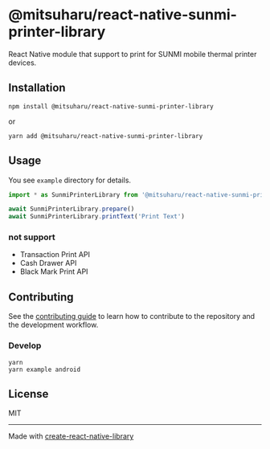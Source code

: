 # @mitsuharu/react-native-sunmi-printer-library

React Native module that support to print for SUNMI mobile thermal printer devices.

## Installation

```shell
npm install @mitsuharu/react-native-sunmi-printer-library
```

or 

```shell
yarn add @mitsuharu/react-native-sunmi-printer-library
```

## Usage

You see `example` directory for details.

```typescript
import * as SunmiPrinterLibrary from '@mitsuharu/react-native-sunmi-printer-library'

await SunmiPrinterLibrary.prepare()
await SunmiPrinterLibrary.printText('Print Text')
```

### not support

- Transaction Print API
- Cash Drawer API
- Black Mark Print API

## Contributing

See the [contributing guide](CONTRIBUTING.md) to learn how to contribute to the repository and the development workflow.

### Develop

```shell
yarn
yarn example android
```

## License

MIT

---

Made with [create-react-native-library](https://github.com/callstack/react-native-builder-bob)
